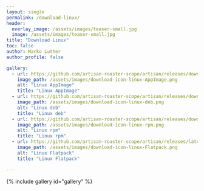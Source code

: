 ```yaml
---
layout: single
permalink: /download-linux/
header:
  overlay_image: /assets/images/teaser-small.jpg
  image: /assets/images/teaser-small.jpg
title: "Download Linux"
toc: false
author: Marko Luther
author_profile: false

gallery:
  - url: https://github.com/artisan-roaster-scope/artisan/releases/download/v2.10.4/artisan-linux-2.10.4.AppImage
    image_path: /assets/images/download-icon-linux-AppImage.png
    alt: "Linux AppImage"
    title: "Linux AppImage"
  - url: https://github.com/artisan-roaster-scope/artisan/releases/download/v2.10.4/artisan-linux-2.10.4.deb
    image_path: /assets/images/download-icon-linux-deb.png
    alt: "Linux deb"
    title: "Linux deb"
  - url: https://github.com/artisan-roaster-scope/artisan/releases/download/v2.10.4/artisan-linux-2.10.4.rpm
    image_path: /assets/images/download-icon-linux-rpm.png
    alt: "Linux rpm"
    title: "Linux rpm"
  - url: https://github.com/artisan-roaster-scope/artisan/releases/latest/
    image_path: /assets/images/download-icon-linux-Flatpack.png
    alt: "Linux Flatpack"
    title: "Linux Flatpack"

---
```


{% include gallery id="gallery" %}
